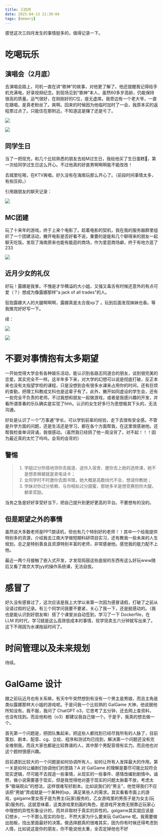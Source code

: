 ```yaml
---
title: 三四月
date: 2025-04-13 21:39:04
tags: [memory]
---
```


感觉这次三四月发生的事情挺多的，值得记录一下。

# 吃喝玩乐

## 演唱会（2月底）

去演唱会路上，司机一直在讲“歌神”的故事，对他更了解了。他还提醒我记得给手机充满电，好录视频纪念。到现场见到“歌神”本人，虽然60多岁高龄，仍能保持很高的质量。运气很好，在刚刚好的C位，座无虚席。我旁边有一个老大爷，一直在跟唱，是真老粉丝了。爽啊。回来的时候因为他临时加时了一会，我原本买的返程票过点了。只能住在那附近。不知道这是赚了还是亏了。

![](https://s2.loli.net/2025/04/13/5HeLd2GZkYjNt4K.jpg)

![](https://s2.loli.net/2025/04/13/wRXd2qJ97tNHiQz.jpg)

## 同学生日

当了一把现充，和几个比较熟悉的朋友去给M过生日，我给他买了生日蛋糕🍰，第一次给同学过生日这么开心。不过他真的好直男啊啊啊能不能改改！

去城里吃喝，在KTV爽唱，好久没有在海南玩那么开心了。（前段时间事情太多，有些压抑。）

引用跟朋友的聊天记录：

![](https://s2.loli.net/2025/04/13/AD8K93NeqJ7hSag.png)

## MC团建

玩了十来年的游戏，终于上来个电影了。趁着电影的契机，我在我的服务器群里组织了一个团建活动，撇开电影是否好看不说，重要的是能和几个聊得来的朋友一起聊天吃饭。发现了海南原来也能有能逛的商场，作为爱逛商场癖，终于有地方逛了233

![](https://s2.loli.net/2025/04/13/uBZpFAwW1KXHmyV.jpg)

## 近月少女的礼仪

好玩！露娜是我爹。不愧是才华横溢的大小姐，又强又毒舌有时候还意外的有点可爱（？）想成为像露娜那样"a jack of all trades"的人。

狂抱露娜大人的大腿啊啊啊，露娜真是太合我xp了 。玩到后面发现妹妹也香。等我推完好好写一下。

续：


![](https://s2.loli.net/2025/04/13/fEWexRnLcOFky1Z.png)

![](https://s2.loli.net/2025/04/13/aT3D14sYSRPyG2k.png)

# 不要对事情抱有太多期望

一开始觉得大学会有各种娱乐活动，能认识到各路志同道合的朋友，谈到很完美的恋爱。其实完全不一样。这半年多下来，对大学的幻想可以说是彻底打破，反正本来也没有太指望学校的课程，只是没想到会有很多水课来占用你的时间，还有巨烦的查勤，把理工科教成文科也是这辈子有了。此外，撇开如同虚设的学生会，还有一些完全不负责的老师。不过我想和朋友一起做游戏，或者是我感兴趣的开发，并看所谓青春的乐队确实是实现了hhh。认识的女生好多行为思想极其下头的，无法沟通。

好处是认识了一个“万事通”学长，可以学到前辈的经验，走下去很有安全感。不管是升学方面的问题，还是生活还是学习，都在各个方面帮我，在这里很感谢他。还帮我检查单词背诵，我很感动。（虽然我已经鸽了他一周没背了，对不起！！！因为最近真的太忙了呜呜，会背的会背的）

## 警惕

> 1. 学姐过分热情地领你去报道、送你入宿舍、邀你去上她的选修课，她不是想卖棉被就是卖电话卡；
> 2. 女同学时不时邀你去图书馆，她大概是高数线代不会，想请你教她；
> 3. 学妹对你过分依赖、与你相处过分甜蜜，那她多半是想竞赛抱你大腿，躺拿奖励。

当务之急是好好享受好当下，把自己提升到更好更高的平台。不要想有的没的。

## 但是期望之外的事情

虽然说大多数老师是PPT朗读机，但也有几个特别好的老师！！其中一个给我提供特别多的资源，介绍我去江南大学做短期科研项目实习，还有教我一些未来的人生规划，总之是特别善良且资源特别丰富的老师，非常感谢他。感觉我的能力配不上他。

最近一两个月接触了嵌入式开发，才发现捣鼓这些底层的东西有这么好玩www随后又看了南京大学jyy的操作系统课，无法自拔。

# 感冒了

好久没有感冒过了，这次应该是我上大学以来第一次因为感冒请假，打破了之前从没请过假的记录。有三个同学问我要不要紧，关心了我一下，还是挺感动的。（我也是能认识到好朋友嘛）搭了个课堂派自动签到，学习了一下 Dockerfile，在 LLM 的时代，学习就是这么高效低成本的事情，现学现卖五六分钟就写出来了。这下不用因为水课拖延时间了。

# 时间管理以及未来规划

待续。

# GalGame 设计

跟之前玩近月也有关系嘛，有天中午突然想到有没有一个男主是男娘，而且主角是类似露娜那样大小姐的游戏呢。于是问我一个比较熟的 GalGame 大神，他说据他所知没有。我不服，我问了 ChatGPT o3，它思考了五分钟，还去网上查资料，也没有找到。而且他和他（o3）都建议我自己做一个。于是乎，我真的想去做一个。

首先第一个问题是，把团队集起来，把这些人都找到已经尽我所有的人脉了，目前策划、剧本、配音、cg、立绘、程序和测试均已找到，解决第一个问题还没有完全难倒我，而且大家也都是比较靠谱的人，其中那个男配音很有实力。而且他也对这个题材很感兴趣。

目前遇到比较大的一个问题是如何协调所有人，如何让所有人发挥最大的作用。第一关是如何让编剧们协调他们的思路？A 对 GalGame 的理解是要尽可能比较符合现实逻辑，尽可能不去捏造一些事情，从现实的一些事件、感情改编到剧情中。诚然，做小说需要基于现实，但是我觉得他对基于现实的问题太揪着不放，考虑太多“极端观众”的想法，这样很难写好剧本。比如说我们的“男主”，他觉得我们不应该把“男娘”弄成就是一个某种的xp，满足某些人的需求。其实看看市面上的游戏，galgame里女孩子是为男主(玩家)服务的，乙女游戏里的男孩子是为女主(玩家)服务的。这就意味着，这类游戏里刻画的角色，是游戏开发商无限靠近玩家心中理想的异性形象设计的，而并非取材于真实的异性的。galgame其实就应该是幻想乡，一个不那么现实的存在，不然大家为什么要来玩 GalGame 呢。我需要做出拍板，找出里面最好的决策。做选择题真的很难其实，因为你有时候还得考虑到人情，比如说这是你的朋友，你不能说他太重，全否定掉他也不好



